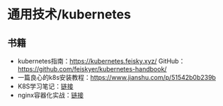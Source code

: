 # 通用技术/kubernetes



## 书籍
- kubernetes指南：https://kubernetes.feisky.xyz/ GitHub：https://github.com/feiskyer/kubernetes-handbook/
- 一篇良心的k8s安装教程：https://www.jianshu.com/p/51542b0b239b
- K8S学习笔记：[链接](/general/docker/k8s_note)
- nginx容器化实战：[链接](general/k8s/case_nginx)

